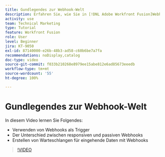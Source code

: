 ```yaml
---
title: Gundlegendes zur Webhook-Welt
description: Erfahren Sie, wie Sie in [!DNL Adobe Workfront Fusion]Webhooks als Trigger verwenden und Warteschlangen für eingehende Daten mit Webhooks erstellen können.
activity: use
team: Technical Marketing
type: Tutorial
feature: Workfront Fusion
role: User
level: Beginner
jira: KT-9050
exl-id: 87140000-e26b-48b3-ad58-c60b6be7a7fa
recommendations: noDisplay,catalog
doc-type: video
source-git-commit: f033b210268e8979ee15abe812e6ad85673eeedb
workflow-type: tm+mt
source-wordcount: '55'
ht-degree: 100%

---
```


# Gundlegendes zur Webhook-Welt

In diesem Video lernen Sie Folgendes:

* Verwenden von Webhooks als Trigger
* Der Unterschied zwischen responsiven und passiven Webhooks
* Erstellen von Warteschlangen für eingehende Daten mit Webhooks

>[!VIDEO](https://video.tv.adobe.com/v/335291/?quality=12&learn=on)
